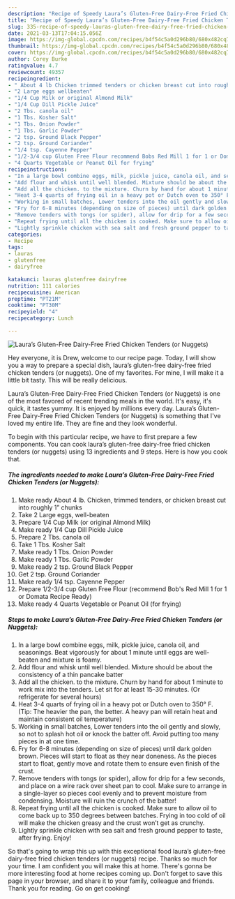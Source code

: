 ```yaml
---
description: "Recipe of Speedy Laura’s Gluten-Free Dairy-Free Fried Chicken Tenders (or Nuggets)"
title: "Recipe of Speedy Laura’s Gluten-Free Dairy-Free Fried Chicken Tenders (or Nuggets)"
slug: 335-recipe-of-speedy-lauras-gluten-free-dairy-free-fried-chicken-tenders-or-nuggets
date: 2021-03-13T17:04:15.056Z
image: https://img-global.cpcdn.com/recipes/b4f54c5a0d296b80/680x482cq70/lauras-gluten-free-dairy-free-fried-chicken-tenders-or-nuggets-recipe-main-photo.jpg
thumbnail: https://img-global.cpcdn.com/recipes/b4f54c5a0d296b80/680x482cq70/lauras-gluten-free-dairy-free-fried-chicken-tenders-or-nuggets-recipe-main-photo.jpg
cover: https://img-global.cpcdn.com/recipes/b4f54c5a0d296b80/680x482cq70/lauras-gluten-free-dairy-free-fried-chicken-tenders-or-nuggets-recipe-main-photo.jpg
author: Corey Burke
ratingvalue: 4.7
reviewcount: 49357
recipeingredient:
- " About 4 lb Chicken trimmed tenders or chicken breast cut into roughly 1 chunks"
- "2 Large eggs wellbeaten"
- "1/4 Cup Milk or original Almond Milk"
- "1/4 Cup Dill Pickle Juice"
- "2 Tbs. canola oil"
- "1 Tbs. Kosher Salt"
- "1 Tbs. Onion Powder"
- "1 Tbs. Garlic Powder"
- "2 tsp. Ground Black Pepper"
- "2 tsp. Ground Coriander"
- "1/4 tsp. Cayenne Pepper"
- "1/2-3/4 cup Gluten Free Flour recommend Bobs Red Mill 1 for 1 or Domata Recipe Ready"
- "4 Quarts Vegetable or Peanut Oil for frying"
recipeinstructions:
- "In a large bowl combine eggs, milk, pickle juice, canola oil, and seasonings. Beat vigorously for about 1 minute until eggs are well-beaten and mixture is foamy."
- "Add flour and whisk until well blended. Mixture should be about the consistency of a thin pancake batter"
- "Add all the chicken. to the mixture. Churn by hand for about 1 minute to work mix into the tenders. Let sit for at least 15-30 minutes. (Or refrigerate for several hours)"
- "Heat 3-4 quarts of frying oil in a heavy pot or Dutch oven to 350° F. (Tip: The heavier the pan, the better. A heavy pan will retain heat and maintain consistent oil temperature)"
- "Working in small batches, Lower tenders into the oil gently and slowly, so not to splash hot oil or knock the batter off. Avoid putting too many pieces in at one time."
- "Fry for 6-8 minutes (depending on size of pieces) until dark golden brown. Pieces will start to float as they near doneness. As the pieces start to float, gently move and rotate them to ensure even finish of the crust."
- "Remove tenders with tongs (or spider), allow for drip for a few seconds, and place on a wire rack over sheet pan to cool. Make sure to arrange in a single-layer so pieces cool evenly and to prevent moisture from condensing. Moisture will ruin the crunch of the batter!"
- "Repeat frying until all the chicken is cooked. Make sure to allow oil to come back up to 350 degrees between batches. Frying in too cold of oil will make the chicken greasy and the crust won’t get as crunchy."
- "Lightly sprinkle chicken with sea salt and fresh ground pepper to taste, after frying. Enjoy!"
categories:
- Recipe
tags:
- lauras
- glutenfree
- dairyfree

katakunci: lauras glutenfree dairyfree 
nutrition: 111 calories
recipecuisine: American
preptime: "PT21M"
cooktime: "PT30M"
recipeyield: "4"
recipecategory: Lunch

---
```



![Laura’s Gluten-Free Dairy-Free Fried Chicken Tenders (or Nuggets)](https://img-global.cpcdn.com/recipes/b4f54c5a0d296b80/680x482cq70/lauras-gluten-free-dairy-free-fried-chicken-tenders-or-nuggets-recipe-main-photo.jpg)

Hey everyone, it is Drew, welcome to our recipe page. Today, I will show you a way to prepare a special dish, laura’s gluten-free dairy-free fried chicken tenders (or nuggets). One of my favorites. For mine, I will make it a little bit tasty. This will be really delicious.



Laura’s Gluten-Free Dairy-Free Fried Chicken Tenders (or Nuggets) is one of the most favored of recent trending meals in the world. It's easy, it's quick, it tastes yummy. It is enjoyed by millions every day. Laura’s Gluten-Free Dairy-Free Fried Chicken Tenders (or Nuggets) is something that I've loved my entire life. They are fine and they look wonderful.


To begin with this particular recipe, we have to first prepare a few components. You can cook laura’s gluten-free dairy-free fried chicken tenders (or nuggets) using 13 ingredients and 9 steps. Here is how you cook that.

<!--inarticleads1-->

##### The ingredients needed to make Laura’s Gluten-Free Dairy-Free Fried Chicken Tenders (or Nuggets):

1. Make ready  About 4 lb. Chicken, trimmed tenders, or chicken breast cut into roughly 1” chunks
1. Take 2 Large eggs, well-beaten
1. Prepare 1/4 Cup Milk (or original Almond Milk)
1. Make ready 1/4 Cup Dill Pickle Juice
1. Prepare 2 Tbs. canola oil
1. Take 1 Tbs. Kosher Salt
1. Make ready 1 Tbs. Onion Powder
1. Make ready 1 Tbs. Garlic Powder
1. Make ready 2 tsp. Ground Black Pepper
1. Get 2 tsp. Ground Coriander
1. Make ready 1/4 tsp. Cayenne Pepper
1. Prepare 1/2-3/4 cup Gluten Free Flour (recommend Bob&#39;s Red Mill 1 for 1 or Domata Recipe Ready)
1. Make ready 4 Quarts Vegetable or Peanut Oil (for frying)




<!--inarticleads2-->

##### Steps to make Laura’s Gluten-Free Dairy-Free Fried Chicken Tenders (or Nuggets):

1. In a large bowl combine eggs, milk, pickle juice, canola oil, and seasonings. Beat vigorously for about 1 minute until eggs are well-beaten and mixture is foamy.
1. Add flour and whisk until well blended. Mixture should be about the consistency of a thin pancake batter
1. Add all the chicken. to the mixture. Churn by hand for about 1 minute to work mix into the tenders. Let sit for at least 15-30 minutes. (Or refrigerate for several hours)
1. Heat 3-4 quarts of frying oil in a heavy pot or Dutch oven to 350° F. (Tip: The heavier the pan, the better. A heavy pan will retain heat and maintain consistent oil temperature)
1. Working in small batches, Lower tenders into the oil gently and slowly, so not to splash hot oil or knock the batter off. Avoid putting too many pieces in at one time.
1. Fry for 6-8 minutes (depending on size of pieces) until dark golden brown. Pieces will start to float as they near doneness. As the pieces start to float, gently move and rotate them to ensure even finish of the crust.
1. Remove tenders with tongs (or spider), allow for drip for a few seconds, and place on a wire rack over sheet pan to cool. Make sure to arrange in a single-layer so pieces cool evenly and to prevent moisture from condensing. Moisture will ruin the crunch of the batter!
1. Repeat frying until all the chicken is cooked. Make sure to allow oil to come back up to 350 degrees between batches. Frying in too cold of oil will make the chicken greasy and the crust won’t get as crunchy.
1. Lightly sprinkle chicken with sea salt and fresh ground pepper to taste, after frying. Enjoy!




So that's going to wrap this up with this exceptional food laura’s gluten-free dairy-free fried chicken tenders (or nuggets) recipe. Thanks so much for your time. I am confident you will make this at home. There's gonna be more interesting food at home recipes coming up. Don't forget to save this page in your browser, and share it to your family, colleague and friends. Thank you for reading. Go on get cooking!

